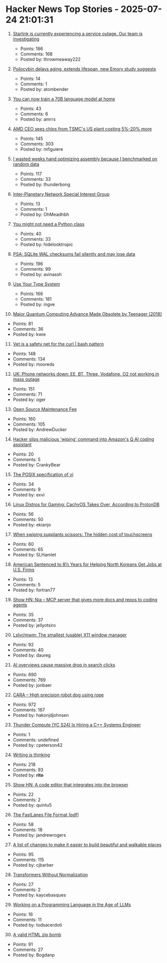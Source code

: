 # Hacker News Top Stories - 2025-07-24 21:01:31

1. [Starlink is currently experiencing a service outage. Our team is investigating](https://www.starlink.com/us)
   - Points: 186
   - Comments: 168
   - Posted by: throwmeaway222

2. [Psilocybin delays aging, extends lifespan, new Emory study suggests](https://news.emory.edu/stories/2025/07/hs_psilocybin_aging_study_10-07-2025/story.html)
   - Points: 14
   - Comments: 1
   - Posted by: atombender

3. [You can now train a 70B language model at home](https://www.answer.ai/posts/2024-03-06-fsdp-qlora.html)
   - Points: 43
   - Comments: 6
   - Posted by: amrrs

4. [AMD CEO sees chips from TSMC's US plant costing 5%-20% more](https://www.bloomberg.com/news/articles/2025-07-23/amd-ceo-su-sees-chips-from-us-tsmc-plant-costing-5-to-20-more)
   - Points: 145
   - Comments: 303
   - Posted by: mfiguiere

5. [I wasted weeks hand optimizing assembly because I benchmarked on random data](https://www.vidarholen.net/contents/blog/?p=1160)
   - Points: 117
   - Comments: 33
   - Posted by: thunderbong

6. [Inter-Planetary Network Special Interest Group](https://www.ipnsig.org)
   - Points: 13
   - Comments: 1
   - Posted by: OhMeadhbh

7. [You might not need a Python class](https://adamgrant.micro.blog/2025/07/24/123050.html)
   - Points: 40
   - Comments: 33
   - Posted by: hidelooktropic

8. [PSA: SQLite WAL checksums fail silently and may lose data](https://avi.im/blag/2025/sqlite-wal-checksum/)
   - Points: 196
   - Comments: 99
   - Posted by: avinassh

9. [Use Your Type System](https://www.dzombak.com/blog/2025/07/use-your-type-system/)
   - Points: 166
   - Comments: 181
   - Posted by: ingve

10. [Major Quantum Computing Advance Made Obsolete by Teenager (2018)](https://www.quantamagazine.org/teenager-finds-classical-alternative-to-quantum-recommendation-algorithm-20180731/)
   - Points: 81
   - Comments: 36
   - Posted by: kwie

11. [Vet is a safety net for the curl | bash pattern](https://github.com/vet-run/vet)
   - Points: 148
   - Comments: 134
   - Posted by: mooreds

12. [UK: Phone networks down: EE, BT, Three, Vodafone, O2 not working in mass outage](https://www.the-independent.com/tech/ee-bt-three-vodafone-o2-down-phone-networks-outage-latest-b2795260.html)
   - Points: 151
   - Comments: 71
   - Posted by: oger

13. [Open Source Maintenance Fee](https://github.com/wixtoolset/issues/issues/8974)
   - Points: 160
   - Comments: 105
   - Posted by: AndrewDucker

14. [Hacker slips malicious 'wiping' command into Amazon's Q AI coding assistant](https://www.zdnet.com/article/hacker-slips-malicious-wiping-command-into-amazons-q-ai-coding-assistant-and-devs-are-worried/)
   - Points: 20
   - Comments: 5
   - Posted by: CrankyBear

15. [The POSIX specification of vi](https://pubs.opengroup.org/onlinepubs/9799919799/utilities/vi.html)
   - Points: 34
   - Comments: 9
   - Posted by: exvi

16. [Linux Distros for Gaming: CachyOS Takes Over, According to ProtonDB](https://boilingsteam.com/distro-for-gaming-cachy-os-takes-over/)
   - Points: 56
   - Comments: 50
   - Posted by: ekianjo

17. [When swiping supplants scissors: The hidden cost of touchscreens](https://caseorganic.medium.com/when-swiping-supplants-scissors-the-hidden-cost-of-touchscreens-and-how-designers-can-help-dba0fa65f5b7)
   - Points: 60
   - Comments: 65
   - Posted by: SLHamlet

18. [American Sentenced to 8½ Years for Helping North Koreans Get Jobs at U.S. Firms](https://www.wsj.com/us-news/law/american-sentenced-to-8-years-in-prison-for-helping-north-koreans-get-jobs-at-nike-other-u-s-firms-d7de8be7)
   - Points: 13
   - Comments: 5
   - Posted by: fortran77

19. [Show HN: Nia – MCP server that gives more docs and repos to coding agents](https://www.trynia.ai/)
   - Points: 35
   - Comments: 37
   - Posted by: jellyotsiro

20. [Lslvr/mwm: The smallest (usable) X11 window manager](https://github.com/lslvr/mwm)
   - Points: 92
   - Comments: 40
   - Posted by: daureg

21. [AI overviews cause massive drop in search clicks](https://arstechnica.com/ai/2025/07/research-shows-google-ai-overviews-reduce-website-clicks-by-almost-half/)
   - Points: 690
   - Comments: 769
   - Posted by: jonbaer

22. [CARA – High precision robot dog using rope](https://www.aaedmusa.com/projects/cara)
   - Points: 972
   - Comments: 167
   - Posted by: hakonjdjohnsen

23. [Thunder Compute (YC S24) Is Hiring a C++ Systems Engineer](https://www.ycombinator.com/companies/thunder-compute/jobs/DhML6Uf-c-systems-engineer)
   - Points: 1
   - Comments: undefined
   - Posted by: cpeterson42

24. [Writing is thinking](https://www.nature.com/articles/s44222-025-00323-4)
   - Points: 218
   - Comments: 93
   - Posted by: __rito__

25. [Show HN: A code editor that integrates into the browser](https://tachicode.dev/)
   - Points: 22
   - Comments: 2
   - Posted by: quintu5

26. [The FastLanes File Format [pdf]](https://github.com/cwida/FastLanes/blob/dev/docs/specification.pdf)
   - Points: 58
   - Comments: 18
   - Posted by: jandrewrogers

27. [A list of changes to make it easier to build beautiful and walkable places](https://chrisbarber.co/A+list+of+changes+to+make+it+easier+to+build+beautiful+%26+walkable+places)
   - Points: 95
   - Comments: 115
   - Posted by: cjbarber

28. [Transformers Without Normalization](https://arxiv.org/abs/2503.10622)
   - Points: 27
   - Comments: 2
   - Posted by: kaycebasques

29. [Working on a Programming Language in the Age of LLMs](https://ryelang.org/blog/posts/programming-language-in-age-of-llms/)
   - Points: 16
   - Comments: 11
   - Posted by: todsacerdoti

30. [A valid HTML zip bomb](https://ache.one/notes/html_zip_bomb)
   - Points: 91
   - Comments: 27
   - Posted by: Bogdanp


